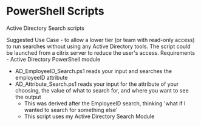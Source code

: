 # PowerShell Scripts
Active Directory Search scripts

Suggested Use Case - to allow a lower tier (or team with read-only access) to run searches without using any Active Directory tools. The script could be launched from a citrix server to reduce the user's access.
Requirements - Active Directory PowerShell module
- AD_EmployeeID_Search.ps1 reads your input and searches the employeeID attribute
- AD_Attribute_Search.ps1 reads your input for the attribute of your choosing, the value of what to search for, and where you want to see the output
  - This was derived after the EmployeeID search, thinking 'what if I wanted to search for something else'
  - This script uses my Active Directory Search Module
